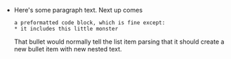 
 * Here's some paragraph
   text.  Next up comes
   ```
   a preformatted code block, which is fine except:
   * it includes this little monster
   ```
   That bullet would normally tell the list item
   parsing that it should create a new bullet item with
   new nested text.

